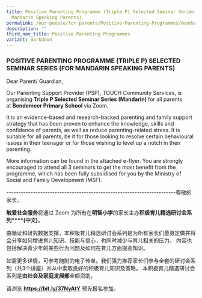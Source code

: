 ```yaml
---
title: Positive Parenting Programme (Triple P) Selected Seminar Series (For
  Mandarin Speaking Parents)
permalink: /our-people/for-parents/Positive-Parenting-Programmes/mandarin/
description: ""
third_nav_title: Positive Parenting Programmes
variant: markdown
---
```

### POSITIVE PARENTING PROGRAMME (TRIPLE P) SELECTED SEMINAR SERIES (FOR MANDARIN SPEAKING PARENTS)

Dear Parent/ Guardian,

Our Parenting Support Provider (PSP), TOUCH Community Services, is organising **Triple P Selected Seminar Series (Mandarin)** for all parents at **Bendemeer Primary School** via Zoom.

It is an evidence-based and research-backed parenting and family support strategy that has been proven to enhance the knowledge, skills and confidence of parents, as well as reduce parenting-related stress. It is suitable for all parents, be it for those looking to resolve certain behavioural issues in their teenager or for those wishing to level up a notch in their parenting.

More information can be found in the attached e-flyer. You are strongly encouraged to attend all 3 seminars to get the most benefit from the programme, which has been fully subsidised for you by the Ministry of Social and Family Development (MSF).

\----------------------------------------------------------------------尊敬的家长，

**触爱社会服务**将通过 Zoom 为所有在**明智小学**的家长主办**积极育儿精选研讨会系列****(****中文****)**。

由循证和研究数据支撑，本积极育儿精选研讨会系列是为所有家长们量身定做并将会分享如何增进育儿知识、技能与信心，也同时减少与育儿相关的压力。 内容也包括解决青少年的某些行为问题及如何在育儿方面提高知识。

如需更多详情，可参考随附的电子传单。我们强力推荐家长们参与全套的研讨会系列（共3个讲座）并从中索取良好的积极育儿知识及策略。 本积极育儿精选研讨会系列是**由社会及家庭发展部**全额资助。

请浏览 [**https://**](https://bit.ly/37NyAtY)[**bit.ly/37NyAtY**](https://bit.ly/37NyAtY) 预先报名参加。